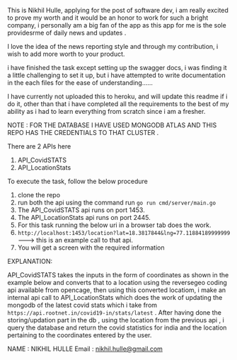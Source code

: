 This is Nikhil Hulle, applying for the post of software dev, i am really excited to prove my worth and it would be an honor to work for such a bright company, i personally am a big fan of the app as this app for me is the sole providesrme of daily news and updates .

I love the idea of the news reporting style and through my contribution, i wish to add more worth to your product.


i have finished the task except setting up the swagger docs, i was finding it a little challenging to set it up, but i have attempted to write documentation in the each files for the ease of understanding......

I have currently not uploaded this to heroku, and will update this readme if i do it, other than that i have completed all the requirements to the best of my ability as i had to learn everything from scratch since i am a fresher.

NOTE : FOR THE DATABASE I HAVE USED MONGODB ATLAS AND THIS REPO HAS THE CREDENTIALS TO THAT CLUSTER .

There are 2 APIs here
1) API_CovidSTATS
2) API_LocationStats

To execute the task, follow the below procedure

1) clone the repo
2) run both the api using the command run ```go run cmd/server/main.go```
3) The API_CovidSTATS api runs on port 1453.
4) The API_LocationStats api runs on port 2445.
5) For this task running the below uri in a browser tab does the work.
6) ```http://localhost:1453/location?lat=18.3817844&lng=77.11884189999999``` --->  this is an example call to that api.
7) You will get a screen with the required information



EXPLANATION:

API_CovidSTATS takes the inputs in the form of coordinates as shown in the example below and converts that to a location using the reversegeo coding api available from opencage, then using this converted locatiom, i make an internal api call to  API_LocationStats which does the work of updating the mongodb of the latest covid stats which i take from ```https://api.rootnet.in/covid19-in/stats/latest``` . After having done the storing/updation part in the db , using the location from the previous api , i query the database and return the covid statistics for india and the location pertaining to the coordinates entered by the user.



NAME : NIKHIL HULLE
Email : nikhil.hulle@gmail.com



